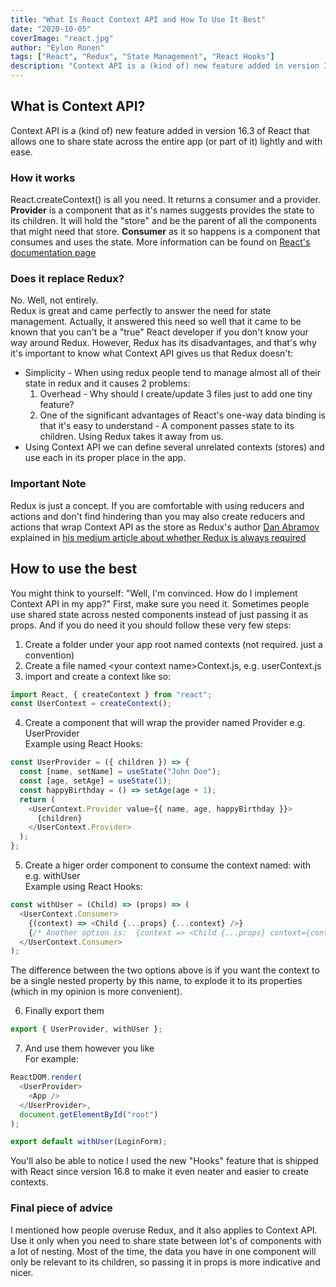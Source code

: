 ```yaml
---
title: "What Is React Context API and How To Use It Best"
date: "2020-10-05"
coverImage: "react.jpg"
author: "Eylon Ronen"
tags: ["React", "Redux", "State Management", "React Hooks"]
description: "Context API is a (kind of) new feature added in version 16.3 of React that allows one to share state across the entire app (or part of it) lightly and with ease. Let's see how to use it."
---
```


## What is Context API?
Context API is a (kind of) new feature added in version 16.3 of React that allows one to share state across the entire app (or part of it) lightly and with ease.

### How it works
React.createContext() is all you need. It returns a consumer and a provider.
**Provider** is a component that as it's names suggests provides the state to its children. It will hold the "store" and be the parent of all the components that might need that store.
**Consumer** as it so happens is a component that consumes and uses the state.
More information can be found on [React's documentation page](https://reactjs.org/docs/context.html)

### **Does it replace Redux?**
No. Well, not entirely.  
Redux is great and came perfectly to answer the need for state management. Actually, it answered this need so well that it came to be known that you can't be a "true" React developer if you don't know your way around Redux.
However, Redux has its disadvantages, and that's why it's important to know what Context API gives us that Redux doesn't:
* Simplicity - When using redux people tend to manage almost all of their state in redux and it causes 2 problems:  
  1. Overhead - Why should I create/update 3 files just to add one tiny feature? 
  2. One of the significant advantages of React's one-way data binding is that it's easy to understand - A component passes state to its children. Using Redux takes it away from us.
* Using Context API we can define several unrelated contexts (stores) and use each in its proper place in the app.  
### Important Note
Redux is just a concept. If you are comfortable with using reducers and actions and don't find hindering than you may also create reducers and actions that wrap Context API as the store as Redux's author [Dan Abramov](https://github.com/gaearon) explained in [his medium article about whether Redux is always required](https://medium.com/@dan_abramov/you-might-not-need-redux-be46360cf367)

## How to use the best
You might think to yourself: "Well, I'm convinced. How do I implement Context API in my app?"
First, make sure you need it. Sometimes people use shared state across nested components instead of just passing it as props.
And if you do need it you should follow these very few steps:
1. Create a folder under your app root named contexts (not required. just a convention)
2. Create a file named \<your context name\>Context.js, e.g. userContext.js
3. import and create a context like so:

```js
import React, { createContext } from "react";
const UserContext = createContext();
```

4. Create a component that will wrap the provider named <your context name>Provider e.g. UserProvider  
Example using React Hooks:

```js
const UserProvider = ({ children }) => {
  const [name, setName] = useState("John Doe");
  const [age, setAge] = useState(1);
  const happyBirthday = () => setAge(age + 1);
  return (
    <UserContext.Provider value={{ name, age, happyBirthday }}>
      {children}
    </UserContext.Provider>
  );
};
```

5. Create a higer order component to consume the context named: with<your context name> e.g. withUser  
Example using React Hooks:

```js
const withUser = (Child) => (props) => (
  <UserContext.Consumer>
    {(context) => <Child {...props} {...context} />}
    {/* Another option is:  {context => <Child {...props} context={context}/>}*/}
  </UserContext.Consumer>
);
```
The difference between the two options above is if you want the context to be a single nested property by this name, to explode it to its properties (which in my opinion is more convenient).

6. Finally export them

```js
export { UserProvider, withUser };
```

7. And use them however you like  
For example:

```js
ReactDOM.render(
  <UserProvider>
    <App />
  </UserProvider>,
  document.getElementById("root")
);
```
```js
export default withUser(LoginForm);
```

You'll also be able to notice I used the new "Hooks" feature that is shipped with React since version 16.8 to make it even neater and easier to create contexts.

### Final piece of advice
I mentioned how people overuse Redux, and it also applies to Context API. Use it only when you need to share state between lot's of components with a lot of nesting.
Most of the time, the data you have in one component will only be relevant to its children, so passing it in props is more indicative and nicer.
